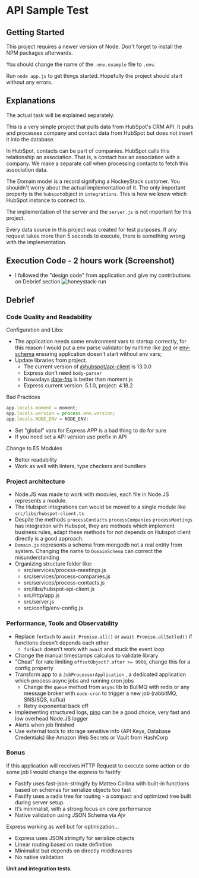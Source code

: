 # API Sample Test

## Getting Started

This project requires a newer version of Node. Don't forget to install the NPM packages afterwards.

You should change the name of the ```.env.example``` file to ```.env```.

Run ```node app.js``` to get things started. Hopefully the project should start without any errors.

## Explanations

The actual task will be explained separately.

This is a very simple project that pulls data from HubSpot's CRM API. It pulls and processes company and contact data from HubSpot but does not insert it into the database.

In HubSpot, contacts can be part of companies. HubSpot calls this relationship an association. That is, a contact has an association with a company. We make a separate call when processing contacts to fetch this association data.

The Domain model is a record signifying a HockeyStack customer. You shouldn't worry about the actual implementation of it. The only important property is the ```hubspot```object in ```integrations```. This is how we know which HubSpot instance to connect to.

The implementation of the server and the ```server.js``` is not important for this project.

Every data source in this project was created for test purposes. If any request takes more than 5 seconds to execute, there is something wrong with the implementation.

## Execution Code - 2 hours work (Screenshot)
- I followed the "design code" from application and give my contributions on Debrief section
![honeystack-run](https://i.imgur.com/O8VMCFU.png)

## Debrief

### Code Quality and Readability
Configuration and Libs:
- The application needs some environment vars to startup correctly, for this reason I would put a env parse validator by runtime like [zod](https://zod.dev/) or [env-schema](https://www.npmjs.com/package/env-schema) ensuring application doesn't start without env vars;
- Update libraries from project.
	- The current version of [@hubspot/api-client](https://www.npmjs.com/package/@hubspot/api-client) is 13.0.0
	- Express don't need `body-parser` 
	- Nowadays [date-fns](https://date-fns.org/) is better than moment.js
  - Express current version: 5.1.0, project: 4.18.2

Bad Practices

```js
app.locals.moment = moment;
app.locals.version = process.env.version;
app.locals.NODE_ENV = NODE_ENV;
```

- Set "global" vars for Express APP is a bad thing to do for sure
- If you need set a API version use prefix in API 

Change to ES Modules
- Better readability
- Work as well with linters, type checkers and bundlers


### Project architecture
- Node.JS was made to work with modules, each file in Node.JS represents a module.
- The Hubspot integrations can would be moved to a single module like `src/libs/hubspot-client.ts`
- Despite the methods `processContacts` `processCompanies` `processMeetings` has integration with Hubspot, they are methods which implement business rules, adapt these methods for not depends on Hubspot client directly is a good approach.
- `Domain.js` represents a schema from mongodb not a real entity from system. Changing the name to `DomainSchema` can correct the misunderstanding
- Organizing structure folder like:
	- src/services/process-meetings.js
	- src/services/process-companies.js
	- src/services/process-contacts.js
	- src/libs/hubspot-api-client.js
	- src/http/app.js
	- src/server.js
	- src/config/env-config.js

### Performance, Tools and Observability
- Replace `forEach` to `await Promise.all()` or `await Promise.allSetled()` if functions doesn't depends each other.
	- `forEach` doesn't work with `await` and stuck the event loop
- Change the manual timestamps calculus to validate library 
- "Cheat" for rate limiting `offsetObject?.after >= 9900`, change this for a config property 
- Transform app to a `JobProcessorApplication` , a dedicated application which process async jobs and running cron jobs
	- Change the `queue` method from `async` lib to BullMQ with redis or any message broker with `node-cron` to trigger a new job (rabbitMQ, SNS/SQS, kafka)
	- Retry exponential back off
- Implementing structured logs, [pino](https://www.npmjs.com/package/pino) can be a good choice, very fast and low overhead Node.JS logger
- Alerts when job finished
- Use external tools to storage sensitive info (API Keys, Database Credentials) like Amazon Web Secrets or Vault from HashCorp 

### Bonus
If this application will receives HTTP Request to execute some action or do some job I would change the express to fastify
- Fastify uses fast-json-stringify by Matteo Collina with built-in functions based on schemas for serialize objects too fast
- Fastify uses a radix tree for routing - a compact and optimized tree built during server setup.
- It’s minimalist, with a strong focus on core performance
- Native validation using JSON Schema via Ajv

Express working as well but for optimization...

- Express uses JSON.stringify for serialize objects
- Linear routing based on route definition
- Minimalist but depends on directly middlewares
- No native validation

**Unit and integration tests.**
